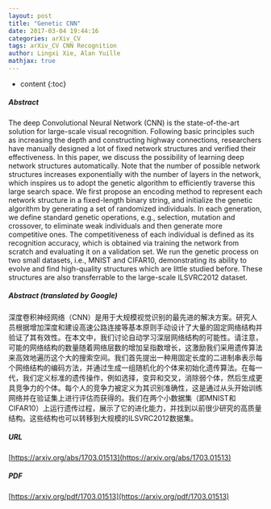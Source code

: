 ```yaml
---
layout: post
title: "Genetic CNN"
date: 2017-03-04 19:44:16
categories: arXiv_CV
tags: arXiv_CV CNN Recognition
author: Lingxi Xie, Alan Yuille
mathjax: true
---
```


* content
{:toc}

##### Abstract
The deep Convolutional Neural Network (CNN) is the state-of-the-art solution for large-scale visual recognition. Following basic principles such as increasing the depth and constructing highway connections, researchers have manually designed a lot of fixed network structures and verified their effectiveness. In this paper, we discuss the possibility of learning deep network structures automatically. Note that the number of possible network structures increases exponentially with the number of layers in the network, which inspires us to adopt the genetic algorithm to efficiently traverse this large search space. We first propose an encoding method to represent each network structure in a fixed-length binary string, and initialize the genetic algorithm by generating a set of randomized individuals. In each generation, we define standard genetic operations, e.g., selection, mutation and crossover, to eliminate weak individuals and then generate more competitive ones. The competitiveness of each individual is defined as its recognition accuracy, which is obtained via training the network from scratch and evaluating it on a validation set. We run the genetic process on two small datasets, i.e., MNIST and CIFAR10, demonstrating its ability to evolve and find high-quality structures which are little studied before. These structures are also transferrable to the large-scale ILSVRC2012 dataset.

##### Abstract (translated by Google)
深度卷积神经网络（CNN）是用于大规模视觉识别的最先进的解决方案。研究人员根据增加深度和建设高速公路连接等基本原则手动设计了大量的固定网络结构并验证了其有效性。在本文中，我们讨论自动学习深层网络结构的可能性。请注意，可能的网络结构的数量随着网络层数的增加呈指数增长，这激励我们采用遗传算法来高效地遍历这个大的搜索空间。我们首先提出一种用固定长度的二进制串表示每个网络结构的编码方法，并通过生成一组随机化的个体来初始化遗传算法。在每一代，我们定义标准的遗传操作，例如选择，变异和交叉，消除弱个体，然后生成更具竞争力的个体。每个人的竞争力被定义为其识别准确性，这是通过从头开始训练网络并在验证集上进行评估而获得的。我们在两个小数据集（即MNIST和CIFAR10）上运行遗传过程，展示了它的进化能力，并找到以前很少研究的高质量结构。这些结构也可以转移到大规模的ILSVRC2012数据集。

##### URL
[https://arxiv.org/abs/1703.01513](https://arxiv.org/abs/1703.01513)

##### PDF
[https://arxiv.org/pdf/1703.01513](https://arxiv.org/pdf/1703.01513)


